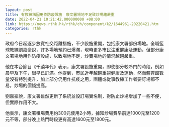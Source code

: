 ```yaml
---
layout: post
title: 有教練稱因用作防疫設施　康文署場地不足致炒場趨嚴重
date: 2022-04-21 10:21:42.000000000 +08:00
link: https://news.rthk.hk/rthk/ch/component/k2/1644961-20220421.htm
categories: rthk
---
```


政府今日起逐步放寬社交距離措施，不少設施重開，包括康文署部份場地。全職籃球教練劉嘉豪說，許多場地預約已爆滿，現時更多市民注重健康及運動，但部分康文署場地用作防疫設施，以致場地不足，炒賣場地的情況越趨嚴重。

他在本台節目《千禧年代》表示，康文署設施重開，即使部分較冷門的時段，例如晨早及下午，很早已訂滿。他提到，市民近年越趨重視健康及運動，然而體育館數量沒有特別提升，加上部分仍用作抗疫之用，團體或從事教練工作者要訂場都不易，炒場的價錢提高。

劉嘉豪說，康文署雖然更新了系統並設訂場實名制，對防止炒場增加了一些不便，但實際作用不大。

他表示，康文署租場費用約300元使用2小時，據知炒場費早前達1000元至1200元不等，部分晚上熱門時段更有高達1600元至1800元。
